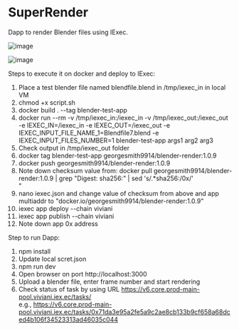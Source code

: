 # SuperRender
Dapp to render Blender files using IExec.

![image](https://user-images.githubusercontent.com/83978018/142742445-aca27e14-25f9-43b1-8e7e-eb2a68fdc183.png)  

![image](https://user-images.githubusercontent.com/83978018/142742463-8caa0189-ed1d-4601-b2d7-71c6b2502230.png)   

Steps to execute it on docker and deploy to IExec:  
1. Place a test blender file named blendfile.blend in /tmp/iexec_in in local VM  
2. chmod +x script.sh  
3. docker build . --tag blender-test-app  
4. docker run --rm     -v /tmp/iexec_in:/iexec_in     -v /tmp/iexec_out:/iexec_out     -e IEXEC_IN=/iexec_in     -e IEXEC_OUT=/iexec_out  -e IEXEC_INPUT_FILE_NAME_1=Blendfile7.blend -e IEXEC_INPUT_FILES_NUMBER=1 blender-test-app args1 arg2 arg3  
5. Check output in /tmp/iexec_out folder  
6. docker tag blender-test-app georgesmith9914/blender-render:1.0.9  
7. docker push georgesmith9914/blender-render:1.0.9  
8. Note down checksum value from: docker pull georgesmith9914/blender-render:1.0.9 | grep "Digest: sha256:" | sed 's/.*sha256:/0x/'  
"
9. nano iexec.json and change value of checksum from above and app multiaddr to "docker.io/georgesmith9914/blender-render:1.0.9"  
10. iexec app deploy --chain viviani  
11. iexec app publish --chain viviani  
12. Note down app 0x address  

Step to run Dapp:
1. npm install  
2. Update local scret.json  
3. npm run dev  
4. Open browser on port http://localhost:3000
5. Upload a blender file, enter frame number and start rendering
6. Check status of task by using URL https://v6.core.prod-main-pool.viviani.iex.ec/tasks/<task id>    
e.g.,  https://v6.core.prod-main-pool.viviani.iex.ec/tasks/0x71da3e95a2fe5a9c2ae8cb133b9cf658a68dced4b106f34523313ad46035c044   



